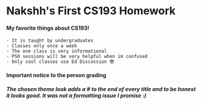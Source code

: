 <br>

# Nakshh's First CS193 Homework

#### My favorite things about CS193!
    - It is taught by undergraduates
    - Classes only once a week
    - The one class is very informational
    - PSO sessions will be very helpful when im confused
    - Only cool classes use Ed Discussion 😎

#### Important notice to the person grading

##### The chosen theme look adds a # to the end of every title and to be honest it looks good. It was not a formatting issue I promise :)